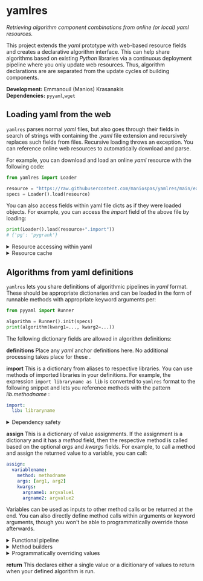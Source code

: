 # yamlres

*Retrieving algorithm component combinations from online (or local) yaml resources.*

This project extends the *yaml* prototype with web-based resource fields
and creates a declarative algorithm interface. This can help share algorithms
based on existing *Python* libraries via a continuous deployment pipeline
where you only update web resources. Thus, algorithm declarations are
are separated from the update cycles of building components.

**Development:** Emmanouil (Manios) Krasanakis<br>
**Dependencies:** `pyyaml`,`wget`

## Loading yaml from the web
`yamlres` parses normal *yaml* files, but also goes through their fields
in search of strings with containing the *.yaml* file extension and recursively
replaces such fields from files. Recursive loading throws an exception.
You can reference online web resources to automatically download and parse.

For example, you can download and load an online *yaml* resource with 
the following code:

```python
from yamlres import Loader

resource = "https://raw.githubusercontent.com/maniospas/yamlres/main/examples/ppr.yaml"
specs = Loader().load(resource)
```

You can also access fields within yaml file dicts as if they were loaded objects.
For example, you can access the *import* field of the above file by loading:

```python
print(Loader().load(resource+".import"))
# {'pg': 'pygrank'}
```

<details>
    <summary>Resource accessing within yaml</summary>
Let's see now how accessing a resource can look like from within 
a different yaml file. This example will create a variation
of examples/ppr.yaml (you could also use the respective URL
in place of that file name) that references parts of the latter:

```yaml
import: examples/ppr.yaml.import
assign:
    ranker:
      method: pg.HeatKernel
      args: 3
    posteriors: examples/ppr.yaml.assign.posteriors
return: posteriors
```

</details>

<details>
  <summary>Resource cache</summary>
The above will automatically create a res/ folder at your working 
directory and places downloaded resources in there.
Calling the same resources multiple times will now download them again.
To set a different path to store resources and update them on each run, 
you can call:

```python
specs = Loader(path="yourpath/", update=True).load(...)
```
</details>

## Algorithms from yaml definitions
`yamlres` lets you share definitions of algorithmic pipelines in *yaml* 
format. These should be appropriate dictionaries and can be loaded in 
the form of runnable methods with appropriate keyword arguments per:

```python
from pyyaml import Runner

algorithm = Runner().init(specs)
print(algorithm(kwarg1=..., kwarg2=...))
```

The following dictionary fields are allowed in algorithm definitions:

**definitions**
Place any *yaml* anchor definitions here. No additional processing
takes place for these .

**import**
This is a dictionary from aliases to respective libraries. You can use methods
of imported libraries in your definitions. For example, the expression
`import libraryname as lib` is converted to `yamlres` format to the following
snippet and lets you reference methods with the pattern *lib.methodname* :

```yaml
import:
  lib: libraryname
```

<details>
  <summary>Dependency safety</summary>
Running defined algorithms is safe in that it runs only on dependencies that
end users have declared. To fully constraint runs on a predefined set of 
dependencies, you can pass these as a list argument to the runner,
for example as in the following snippet:

```python
algorithm = Runner(trust=["pygrank"]).init(specs)
```

</details>

**assign**
This is a dictionary of value assignments. If the assignment
is a dictionary and it has a *method* field, then the respective
method is called based on the optional *args* and *kwargs* fields. For
example, to call a method and assign the returned value to a
variable, you can call:

```yaml
assign:
  variablename:
    method: methodname
    args: [arg1, arg2]
    kwargs:
      argname1: argvalue1
      argname2: argvalue2
```

Variables can be used as inputs to other method calls or be returned
at the end. You can also directly define method calls within
arguments or keyword arguments, though you won't be able to 
programmatically override those afterwards.

<details>
    <summary>Functional pipeline</summary>
You can define a functional pipeline by calling the namesake method,
of the yaml.functional module. This starts from an input and calls
each consequent methods

```yaml
import:
  func: yamlres.functional
assign:
  output:
    method: func.pipeline
    args:
      - input
      - methodname
      - method: MethodBuilder1
      - method: MethodBuilder2
```
</details>


<details>
    <summary>Method builders</summary>
You can define a method builder by calling the namesake method,
of the yaml.functional module. This starts from a method and
arguments to override, and fills in the required ones later.
Mostly this is used to generate the equivalents of
lambda expressions for methods that require other methods 
as inputs:

```yaml
import:
  func: yamlres.functional
assign:
  methodvariation:
    method: func.builder
    args: basemethod
    kwargs: 
      kwarg1: value1
      kwarg2: value2
  output:
    method: func.pipeline
    args:
      - input
      - methodvariation  # will call basemethod(input, kwarg1=value1, kwarg2=value2)
      - method: MethodBuilder1
      - method: MethodBuilder2
```
</details>


<details>
  <summary>Programmatically overriding values</summary>
Any arguments you provide to runners override any internal
definitions. For example, you can run the examples/ppr.yaml
file with value alpha=0.9 with the following code snippet:

```python
from yamlres import Loader, Runner

resource = "https://raw.githubusercontent.com/maniospas/yamlres/main/examples/ppr.yaml"
specs = Loader().load(resource)
algorithm = Runner().init(specs)
print(algorithm(priors=..., alpha=0.9))
```

</details>

**return**
This declares either a single value or a dicitionary of values
to return when your defined algorithm is run.

